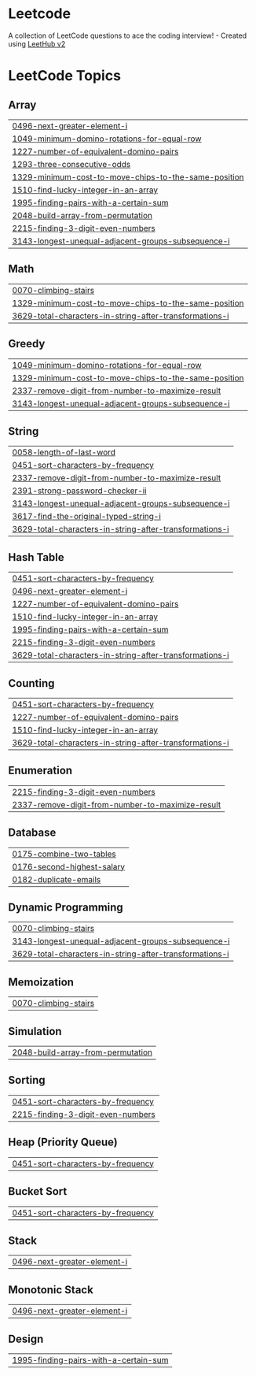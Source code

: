# Leetcode
A collection of LeetCode questions to ace the coding interview! - Created using [LeetHub v2](https://github.com/arunbhardwaj/LeetHub-2.0)

<!---LeetCode Topics Start-->
# LeetCode Topics
## Array
|  |
| ------- |
| [0496-next-greater-element-i](https://github.com/Taha-Saleem-43/Leetcode/tree/master/0496-next-greater-element-i) |
| [1049-minimum-domino-rotations-for-equal-row](https://github.com/Taha-Saleem-43/Leetcode/tree/master/1049-minimum-domino-rotations-for-equal-row) |
| [1227-number-of-equivalent-domino-pairs](https://github.com/Taha-Saleem-43/Leetcode/tree/master/1227-number-of-equivalent-domino-pairs) |
| [1293-three-consecutive-odds](https://github.com/Taha-Saleem-43/Leetcode/tree/master/1293-three-consecutive-odds) |
| [1329-minimum-cost-to-move-chips-to-the-same-position](https://github.com/Taha-Saleem-43/Leetcode/tree/master/1329-minimum-cost-to-move-chips-to-the-same-position) |
| [1510-find-lucky-integer-in-an-array](https://github.com/Taha-Saleem-43/Leetcode/tree/master/1510-find-lucky-integer-in-an-array) |
| [1995-finding-pairs-with-a-certain-sum](https://github.com/Taha-Saleem-43/Leetcode/tree/master/1995-finding-pairs-with-a-certain-sum) |
| [2048-build-array-from-permutation](https://github.com/Taha-Saleem-43/Leetcode/tree/master/2048-build-array-from-permutation) |
| [2215-finding-3-digit-even-numbers](https://github.com/Taha-Saleem-43/Leetcode/tree/master/2215-finding-3-digit-even-numbers) |
| [3143-longest-unequal-adjacent-groups-subsequence-i](https://github.com/Taha-Saleem-43/Leetcode/tree/master/3143-longest-unequal-adjacent-groups-subsequence-i) |
## Math
|  |
| ------- |
| [0070-climbing-stairs](https://github.com/Taha-Saleem-43/Leetcode/tree/master/0070-climbing-stairs) |
| [1329-minimum-cost-to-move-chips-to-the-same-position](https://github.com/Taha-Saleem-43/Leetcode/tree/master/1329-minimum-cost-to-move-chips-to-the-same-position) |
| [3629-total-characters-in-string-after-transformations-i](https://github.com/Taha-Saleem-43/Leetcode/tree/master/3629-total-characters-in-string-after-transformations-i) |
## Greedy
|  |
| ------- |
| [1049-minimum-domino-rotations-for-equal-row](https://github.com/Taha-Saleem-43/Leetcode/tree/master/1049-minimum-domino-rotations-for-equal-row) |
| [1329-minimum-cost-to-move-chips-to-the-same-position](https://github.com/Taha-Saleem-43/Leetcode/tree/master/1329-minimum-cost-to-move-chips-to-the-same-position) |
| [2337-remove-digit-from-number-to-maximize-result](https://github.com/Taha-Saleem-43/Leetcode/tree/master/2337-remove-digit-from-number-to-maximize-result) |
| [3143-longest-unequal-adjacent-groups-subsequence-i](https://github.com/Taha-Saleem-43/Leetcode/tree/master/3143-longest-unequal-adjacent-groups-subsequence-i) |
## String
|  |
| ------- |
| [0058-length-of-last-word](https://github.com/Taha-Saleem-43/Leetcode/tree/master/0058-length-of-last-word) |
| [0451-sort-characters-by-frequency](https://github.com/Taha-Saleem-43/Leetcode/tree/master/0451-sort-characters-by-frequency) |
| [2337-remove-digit-from-number-to-maximize-result](https://github.com/Taha-Saleem-43/Leetcode/tree/master/2337-remove-digit-from-number-to-maximize-result) |
| [2391-strong-password-checker-ii](https://github.com/Taha-Saleem-43/Leetcode/tree/master/2391-strong-password-checker-ii) |
| [3143-longest-unequal-adjacent-groups-subsequence-i](https://github.com/Taha-Saleem-43/Leetcode/tree/master/3143-longest-unequal-adjacent-groups-subsequence-i) |
| [3617-find-the-original-typed-string-i](https://github.com/Taha-Saleem-43/Leetcode/tree/master/3617-find-the-original-typed-string-i) |
| [3629-total-characters-in-string-after-transformations-i](https://github.com/Taha-Saleem-43/Leetcode/tree/master/3629-total-characters-in-string-after-transformations-i) |
## Hash Table
|  |
| ------- |
| [0451-sort-characters-by-frequency](https://github.com/Taha-Saleem-43/Leetcode/tree/master/0451-sort-characters-by-frequency) |
| [0496-next-greater-element-i](https://github.com/Taha-Saleem-43/Leetcode/tree/master/0496-next-greater-element-i) |
| [1227-number-of-equivalent-domino-pairs](https://github.com/Taha-Saleem-43/Leetcode/tree/master/1227-number-of-equivalent-domino-pairs) |
| [1510-find-lucky-integer-in-an-array](https://github.com/Taha-Saleem-43/Leetcode/tree/master/1510-find-lucky-integer-in-an-array) |
| [1995-finding-pairs-with-a-certain-sum](https://github.com/Taha-Saleem-43/Leetcode/tree/master/1995-finding-pairs-with-a-certain-sum) |
| [2215-finding-3-digit-even-numbers](https://github.com/Taha-Saleem-43/Leetcode/tree/master/2215-finding-3-digit-even-numbers) |
| [3629-total-characters-in-string-after-transformations-i](https://github.com/Taha-Saleem-43/Leetcode/tree/master/3629-total-characters-in-string-after-transformations-i) |
## Counting
|  |
| ------- |
| [0451-sort-characters-by-frequency](https://github.com/Taha-Saleem-43/Leetcode/tree/master/0451-sort-characters-by-frequency) |
| [1227-number-of-equivalent-domino-pairs](https://github.com/Taha-Saleem-43/Leetcode/tree/master/1227-number-of-equivalent-domino-pairs) |
| [1510-find-lucky-integer-in-an-array](https://github.com/Taha-Saleem-43/Leetcode/tree/master/1510-find-lucky-integer-in-an-array) |
| [3629-total-characters-in-string-after-transformations-i](https://github.com/Taha-Saleem-43/Leetcode/tree/master/3629-total-characters-in-string-after-transformations-i) |
## Enumeration
|  |
| ------- |
| [2215-finding-3-digit-even-numbers](https://github.com/Taha-Saleem-43/Leetcode/tree/master/2215-finding-3-digit-even-numbers) |
| [2337-remove-digit-from-number-to-maximize-result](https://github.com/Taha-Saleem-43/Leetcode/tree/master/2337-remove-digit-from-number-to-maximize-result) |
## Database
|  |
| ------- |
| [0175-combine-two-tables](https://github.com/Taha-Saleem-43/Leetcode/tree/master/0175-combine-two-tables) |
| [0176-second-highest-salary](https://github.com/Taha-Saleem-43/Leetcode/tree/master/0176-second-highest-salary) |
| [0182-duplicate-emails](https://github.com/Taha-Saleem-43/Leetcode/tree/master/0182-duplicate-emails) |
## Dynamic Programming
|  |
| ------- |
| [0070-climbing-stairs](https://github.com/Taha-Saleem-43/Leetcode/tree/master/0070-climbing-stairs) |
| [3143-longest-unequal-adjacent-groups-subsequence-i](https://github.com/Taha-Saleem-43/Leetcode/tree/master/3143-longest-unequal-adjacent-groups-subsequence-i) |
| [3629-total-characters-in-string-after-transformations-i](https://github.com/Taha-Saleem-43/Leetcode/tree/master/3629-total-characters-in-string-after-transformations-i) |
## Memoization
|  |
| ------- |
| [0070-climbing-stairs](https://github.com/Taha-Saleem-43/Leetcode/tree/master/0070-climbing-stairs) |
## Simulation
|  |
| ------- |
| [2048-build-array-from-permutation](https://github.com/Taha-Saleem-43/Leetcode/tree/master/2048-build-array-from-permutation) |
## Sorting
|  |
| ------- |
| [0451-sort-characters-by-frequency](https://github.com/Taha-Saleem-43/Leetcode/tree/master/0451-sort-characters-by-frequency) |
| [2215-finding-3-digit-even-numbers](https://github.com/Taha-Saleem-43/Leetcode/tree/master/2215-finding-3-digit-even-numbers) |
## Heap (Priority Queue)
|  |
| ------- |
| [0451-sort-characters-by-frequency](https://github.com/Taha-Saleem-43/Leetcode/tree/master/0451-sort-characters-by-frequency) |
## Bucket Sort
|  |
| ------- |
| [0451-sort-characters-by-frequency](https://github.com/Taha-Saleem-43/Leetcode/tree/master/0451-sort-characters-by-frequency) |
## Stack
|  |
| ------- |
| [0496-next-greater-element-i](https://github.com/Taha-Saleem-43/Leetcode/tree/master/0496-next-greater-element-i) |
## Monotonic Stack
|  |
| ------- |
| [0496-next-greater-element-i](https://github.com/Taha-Saleem-43/Leetcode/tree/master/0496-next-greater-element-i) |
## Design
|  |
| ------- |
| [1995-finding-pairs-with-a-certain-sum](https://github.com/Taha-Saleem-43/Leetcode/tree/master/1995-finding-pairs-with-a-certain-sum) |
<!---LeetCode Topics End-->